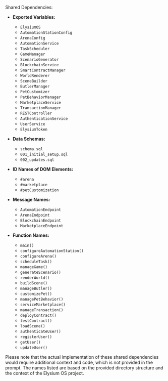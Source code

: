 Shared Dependencies:

- **Exported Variables:**
  - `ElysiumOS`
  - `AutomationStationConfig`
  - `ArenaConfig`
  - `AutomationService`
  - `TaskScheduler`
  - `GameManager`
  - `ScenarioGenerator`
  - `BlockchainService`
  - `SmartContractManager`
  - `WorldRenderer`
  - `SceneBuilder`
  - `ButlerManager`
  - `PetCustomizer`
  - `PetBehaviorManager`
  - `MarketplaceService`
  - `TransactionManager`
  - `RESTController`
  - `AuthenticationService`
  - `UserService`
  - `ElysiumToken`

- **Data Schemas:**
  - `schema.sql`
  - `001_initial_setup.sql`
  - `002_updates.sql`

- **ID Names of DOM Elements:**
  - `#arena`
  - `#marketplace`
  - `#petCustomization`

- **Message Names:**
  - `AutomationEndpoint`
  - `ArenaEndpoint`
  - `BlockchainEndpoint`
  - `MarketplaceEndpoint`

- **Function Names:**
  - `main()`
  - `configureAutomationStation()`
  - `configureArena()`
  - `scheduleTask()`
  - `manageGame()`
  - `generateScenario()`
  - `renderWorld()`
  - `buildScene()`
  - `manageButler()`
  - `customizePet()`
  - `managePetBehavior()`
  - `serviceMarketplace()`
  - `manageTransaction()`
  - `deployContract()`
  - `testContract()`
  - `loadScene()`
  - `authenticateUser()`
  - `registerUser()`
  - `getUser()`
  - `updateUser()`

Please note that the actual implementation of these shared dependencies would require additional context and code, which is not provided in the prompt. The names listed are based on the provided directory structure and the context of the Elysium OS project.